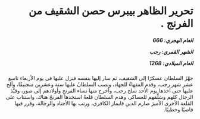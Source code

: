 <h1 dir="rtl">تحرير الظاهر بيبرس حصن الشقيف من الفرنج  .</h1>

<h5 dir="rtl">العام الهجري:  666

الشهر القمري: رجب

العام الميلادي: 1268</h5>

<p dir="rtl">جهَّزَ السلطان عسكرًا إلى الشقيف، ثم سار إليها بنفسه فنزل عليها في يوم الأربعاء تاسع عشر شهر رجب، وقدم الفقهاءُ للجهاد، ونصب السلطانُ عليها ستة وعشرين منجنيقًا، وألح عليها حتى أخذها يوم الأحد سلخ رجب، وأخرج منها نساء الفرنجِ وأولادهم إلى صور، وقيَّدَ الرجال كلهم وسَلَّمَهم للعساكر، وهدم السلطان قلعةً استجدها الفرنجُ هناك، واستناب على القلعة الأخرى الأميرَ صارم الدين قايماز الكافري، ورتب بها الأجناد والرجالة، وقرر فيها قاضيًا وخطيبًا.</p></br>
